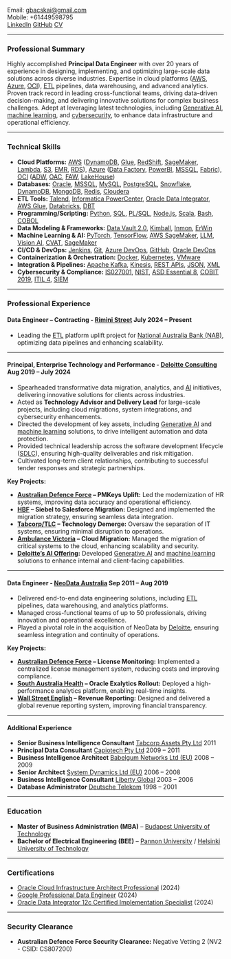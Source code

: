 Email: gbacskai@gmail.com  
Mobile: +61449598795  
[LinkedIn](https://www.linkedin.com/in/gbacskai/) [GitHub](https://github.com/gbacskai) [CV](https://gbacskai.github.io/cv/)

---

### **Professional Summary**
Highly accomplished **Principal Data Engineer** with over 20 years of experience in designing, implementing, and optimizing large-scale data solutions across diverse industries. Expertise in cloud platforms ([AWS](https://aws.amazon.com), [Azure](https://azure.microsoft.com), [OCI](https://www.oracle.com/cloud)), [ETL](https://en.wikipedia.org/wiki/Extract,_transform,_load) pipelines, data warehousing, and advanced analytics.  Proven track record in leading cross-functional teams, driving data-driven decision-making, and delivering innovative solutions for complex business challenges. Adept at leveraging latest technologies, including [Generative AI](https://en.wikipedia.org/wiki/Generative_artificial_intelligence), [machine learning](https://en.wikipedia.org/wiki/Machine_learning), and [cybersecurity](https://en.wikipedia.org/wiki/Computer_security), to enhance data infrastructure and operational efficiency.

---

### **Technical Skills**
- **Cloud Platforms:** [AWS](https://aws.amazon.com) ([DynamoDB](https://aws.amazon.com/dynamodb), [Glue](https://aws.amazon.com/glue), [RedShift](https://aws.amazon.com/redshift), [SageMaker](https://aws.amazon.com/sagemaker), [Lambda](https://aws.amazon.com/lambda), [S3](https://aws.amazon.com/s3), [EMR](https://aws.amazon.com/emr), [RDS](https://aws.amazon.com/rds)), [Azure](https://azure.microsoft.com) ([Data Factory](https://azure.microsoft.com/en-us/services/data-factory), [PowerBI](https://powerbi.microsoft.com), [MSSQL](https://www.microsoft.com/en-us/sql-server), [Fabric](https://learn.microsoft.com/en-us/fabric)), [OCI](https://www.oracle.com/cloud) ([ADW](https://www.oracle.com/autonomous-database), [OAC](https://www.oracle.com/business-analytics), [FAW](https://www.oracle.com/erp), [LakeHouse](https://www.oracle.com/data-lake))
- **Databases:** [Oracle](https://www.oracle.com/database), [MSSQL](https://www.microsoft.com/en-us/sql-server), [MySQL](https://www.mysql.com), [PostgreSQL](https://www.postgresql.org), [Snowflake](https://www.snowflake.com), [DynamoDB](https://aws.amazon.com/dynamodb), [MongoDB](https://www.mongodb.com), [Redis](https://redis.io), [Cloudera](https://www.cloudera.com)
- **ETL Tools:** [Talend](https://www.talend.com), [Informatica PowerCenter](https://www.informatica.com), [Oracle Data Integrator](https://www.oracle.com/middleware/technologies/data-integrator.html), [AWS Glue](https://aws.amazon.com/glue), [Databricks](https://databricks.com), [DBT](https://www.getdbt.com)
- **Programming/Scripting:** [Python](https://www.python.org), [SQL](https://en.wikipedia.org/wiki/SQL), [PL/SQL](https://en.wikipedia.org/wiki/PL/SQL), [Node.js](https://nodejs.org), [Scala](https://www.scala-lang.org), [Bash](https://www.gnu.org/software/bash), [COBOL](https://en.wikipedia.org/wiki/COBOL)
- **Data Modeling & Frameworks:** [Data Vault 2.0](https://en.wikipedia.org/wiki/Data_Vault_Modeling), [Kimball](https://en.wikipedia.org/wiki/Dimensional_modeling), [Inmon](https://en.wikipedia.org/wiki/Bill_Inmon), [ErWin](https://erwin.com)
- **Machine Learning & AI:** [PyTorch](https://pytorch.org), [TensorFlow](https://www.tensorflow.org), [AWS SageMaker](https://aws.amazon.com/sagemaker), [LLM](https://en.wikipedia.org/wiki/Large_language_model), [Vision AI](https://cloud.google.com/vision), [CVAT](https://cvat.org), [SageMaker](https://aws.amazon.com/sagemaker/)
- **CI/CD & DevOps:** [Jenkins](https://www.jenkins.io), [Git](https://git-scm.com), [Azure DevOps](https://azure.microsoft.com/en-us/services/devops), [GitHub](https://github.com), [Oracle DevOps](https://www.oracle.com/devops)
- **Containerization & Orchestration:** [Docker](https://www.docker.com), [Kubernetes](https://kubernetes.io), [VMware](https://www.vmware.com)
- **Integration & Pipelines:** [Apache Kafka](https://kafka.apache.org), [Kinesis](https://aws.amazon.com/kinesis), [REST APIs](https://en.wikipedia.org/wiki/Representational_state_transfer), [JSON](https://www.json.org), [XML](https://en.wikipedia.org/wiki/XML)
- **Cybersecurity & Compliance:** [IS027001](https://www.iso.org/isoiec-27001-information-security.html), [NIST](https://www.nist.gov/cybersecurity), [ASD Essential 8](https://www.cyber.gov.au/acsc/view-all-content/essential-eight), [COBIT 2019](https://www.isaca.org/resources/cobit), [ITIL 4](https://www.axelos.com/best-practice-solutions/itil), [SIEM](https://en.wikipedia.org/wiki/Security_information_and_event_management)

---

### **Professional Experience**

#### **Data Engineer – Contracting** - **[Rimini Street](https://www.riministreet.com)**  July 2024 – Present
- Leading the [ETL](https://en.wikipedia.org/wiki/Extract,_transform,_load) platform uplift project for [National Australia Bank (NAB)](https://www.nab.com.au), optimizing data pipelines and enhancing scalability.

---

#### **Principal, Enterprise Technology and Performance** - **[Deloitte Consulting](https://www2.deloitte.com)**  Aug 2019 – July 2024
- Spearheaded transformative data migration, analytics, and [AI](https://en.wikipedia.org/wiki/Artificial_intelligence) initiatives, delivering innovative solutions for clients across industries.
- Acted as **Technology Advisor and Delivery Lead** for large-scale projects, including cloud migrations, system integrations, and cybersecurity enhancements.
- Directed the development of key assets, including [Generative AI](https://en.wikipedia.org/wiki/Generative_artificial_intelligence) and [machine learning](https://en.wikipedia.org/wiki/Machine_learning) solutions, to drive intelligent automation and data protection.
- Provided technical leadership across the software development lifecycle ([SDLC](https://en.wikipedia.org/wiki/Systems_development_life_cycle)), ensuring high-quality deliverables and risk mitigation.
- Cultivated long-term client relationships, contributing to successful tender responses and strategic partnerships.

**Key Projects:**
- **[Australian Defence Force](https://www.defence.gov.au) – PMKeys Uplift:** Led the modernization of HR systems, improving data accuracy and operational efficiency.
- **[HBF](https://www.hbf.com.au) – Siebel to Salesforce Migration:** Designed and implemented the migration strategy, ensuring seamless data integration.
- **[Tabcorp/TLC](https://www.tabcorp.com.au) – Technology Demerge:** Oversaw the separation of IT systems, ensuring minimal disruption to operations.
- **[Ambulance Victoria](https://www.ambulance.vic.gov.au) – Cloud Migration:** Managed the migration of critical systems to the cloud, enhancing scalability and security.
- **[Deloitte’s AI Offering](https://www2.deloitte.com):** Developed [Generative AI](https://en.wikipedia.org/wiki/Generative_artificial_intelligence) and [machine learning](https://en.wikipedia.org/wiki/Machine_learning) solutions to enhance internal and client-facing capabilities.

---

#### **Data Engineer** - **[NeoData Australia](https://www.neodata.com.au)**  Sep 2011 – Aug 2019
- Delivered end-to-end data engineering solutions, including [ETL](https://en.wikipedia.org/wiki/Extract,_transform,_load) pipelines, data warehousing, and analytics platforms.
- Managed cross-functional teams of up to 50 professionals, driving innovation and operational excellence.
- Played a pivotal role in the acquisition of NeoData by [Deloitte](https://www2.deloitte.com), ensuring seamless integration and continuity of operations.

**Key Projects:**
- **[Australian Defence Force](https://www.defence.gov.au) – License Monitoring:** Implemented a centralized license management system, reducing costs and improving compliance.
- **[South Australia Health](https://www.sahealth.sa.gov.au) – Oracle Exalytics Rollout:** Deployed a high-performance analytics platform, enabling real-time insights.
- **[Wall Street English](https://www.wallstreetenglish.com/) – Revenue Reporting:** Designed and delivered a global revenue reporting system, improving financial transparency.

---

#### **Additional Experience**
- **Senior Business Intelligence Consultant**  [Tabcorp Assets Pty Ltd](https://www.tabcorp.com.au)  2011
- **Principal Data Consultant**  [Capiotech Pty Ltd](https://www.capiotech.com)  2009 – 2011
- **Business Intelligence Architect**  [Babelgum Networks Ltd (EU)](https://en.wikipedia.org/wiki/Babelgum)  2008 – 2009
- **Senior Architect**  [System Dynamics Ltd (EU)](https://www.systemdynamics.com)  2006 – 2008
- **Business Intelligence Consultant**  [Liberty Global](https://www.libertyglobal.com)  2003 – 2006
- **Database Administrator**  [Deutsche Telekom](https://www.telekom.com)  1998 – 2001

---

### **Education**
- **Master of Business Administration (MBA)** – [Budapest University of Technology](https://www.bme.hu/en)
- **Bachelor of Electrical Engineering (BEE)** – [Pannon University](https://international.uni-pannon.hu/) / [Helsinki University of Technology](https://www.aalto.fi/en)

---

### **Certifications**
- [Oracle Cloud Infrastructure Architect Professional](https://www.oracle.com/cloud/architect) (2024)
- [Google Professional Data Engineer](https://cloud.google.com/certification/data-engineer) (2024)
- [Oracle Data Integrator 12c Certified Implementation Specialist](https://www.oracle.com/middleware/technologies/data-integrator.html) (2024)

---

### **Security Clearance**
- **Australian Defence Force Security Clearance:** Negative Vetting 2 (NV2 - CSID: CS807200)

